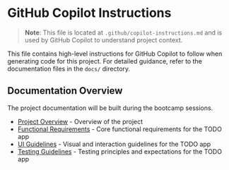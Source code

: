 # GitHub Copilot Instructions

> **Note**: This file is located at `.github/copilot-instructions.md` and is used by GitHub Copilot to understand project context.

This file contains high-level instructions for GitHub Copilot to follow when generating code for this project. For detailed guidance, refer to the documentation files in the `docs/` directory.

## Documentation Overview

The project documentation will be built during the bootcamp sessions.

- [Project Overview](../docs/project-overview.md) - Overview of the project
- [Functional Requirements](../docs/functional-requirements.md) - Core functional requirements for the TODO app
- [UI Guidelines](../docs/ui-guidelines.md) - Visual and interaction guidelines for the TODO app
- [Testing Guidelines](../docs/testing-guidelines.md) - Testing principles and expectations for the TODO app
